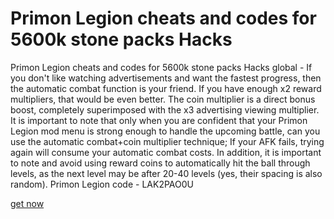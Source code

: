 # Primon Legion cheats and codes for 5600k stone packs Hacks

Primon Legion cheats and codes for 5600k stone packs Hacks global - If you don't like watching advertisements and want the fastest progress, then the automatic combat function is your friend. If you have enough x2 reward multipliers, that would be even better. The coin multiplier is a direct bonus boost, completely superimposed with the x3 advertising viewing multiplier. It is important to note that only when you are confident that your Primon Legion mod menu is strong enough to handle the upcoming battle, can you use the automatic combat+coin multiplier technique; If your AFK fails, trying again will consume your automatic combat costs. In addition, it is important to note and avoid using reward coins to automatically hit the ball through levels, as the next level may be after 20-40 levels (yes, their spacing is also random). Primon Legion code - LAK2PAO0U

[get now](https://www.pexels.com/@keith-doyle-1061558422/)
